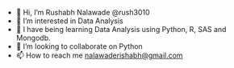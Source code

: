 - 👋 Hi, I’m Rushabh Nalawade @rush3010
- 👀 I’m interested in Data Analysis
- 🌱 I have being learning Data Analysis using Python, R, SAS and Mongodb.
- 💞️ I’m looking to collaborate on Python 
- 📫 How to reach me nalawaderishabh@gmail.com

<!---
rush3010/rush3010 is a ✨ special ✨ repository because its `README.md` (this file) appears on your GitHub profile.
You can click the Preview link to take a look at your changes.
--->
